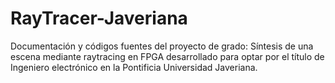 # RayTracer-Javeriana
Documentación y códigos fuentes del proyecto de grado: Síntesis de una escena mediante raytracing en FPGA desarrollado para optar por el título de Ingeniero electrónico en la Pontificia Universidad Javeriana.
